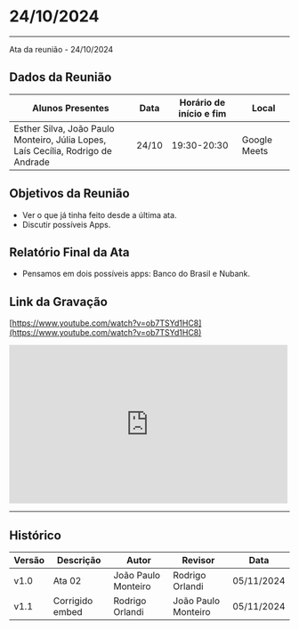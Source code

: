# 24/10/2024
---

Ata da reunião - 24/10/2024

## Dados da Reunião


| Alunos Presentes | Data | Horário de início e fim | Local |
| -------- | ------- | ------- | ------- |
| Esther Silva, João Paulo Monteiro, Júlia Lopes,<br> Laís Cecília, Rodrigo de Andrade | 24/10 | 19:30-20:30 | Google Meets |

## Objetivos da Reunião

- Ver o que já tinha feito desde a última ata.
- Discutir possíveis Apps.


## Relatório Final da Ata

- Pensamos em dois possíveis apps: Banco do Brasil e Nubank.

## Link da Gravação

[https://www.youtube.com/watch?v=ob7TSYd1HC8](https://www.youtube.com/watch?v=ob7TSYd1HC8)

<iframe width="500" height="285" src="https://www.youtube.com/embed/ob7TSYd1HC8" title="[2024-2] Requisitos - Grupo 2 - 24/10/2024" frameborder="0" allow="accelerometer; autoplay; clipboard-write; encrypted-media; gyroscope; picture-in-picture; web-share" referrerpolicy="strict-origin-when-cross-origin" allowfullscreen></iframe>


---

## Histórico


| Versão | Descrição                  | Autor                   | Revisor                  | Data       |
|--------|----------------------------|-------------------------|--------------------------|------------|
| v1.0   | Ata 02                     | João Paulo Monteiro     | Rodrigo Orlandi                      | 05/11/2024 |
| v1.1   | Corrigido embed                     | Rodrigo Orlandi       | João Paulo Monteiro             | 05/11/2024 |
